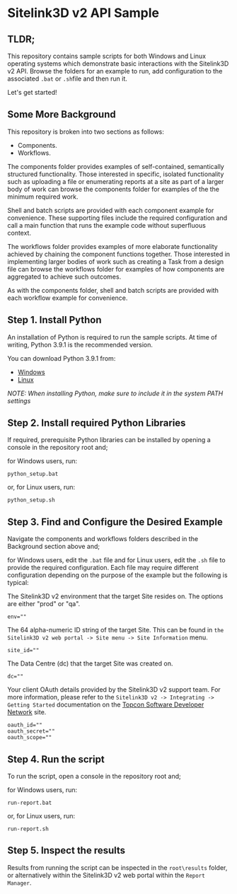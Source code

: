 # Sitelink3D v2 API Sample

## TLDR;

This repository contains sample scripts for both Windows and Linux operating systems which demonstrate basic interactions with the Sitelink3D v2 API. Browse the folders for an example to run, add configuration to the associated ```.bat``` or ```.sh```file and then run it.

Let's get started!

## Some More Background

This repository is broken into two sections as follows:

* Components.
* Workflows.

The components folder provides examples of self-contained, semantically structured functionality. Those interested in specific, isolated functionality such as uploading a file or enumerating reports at a site as part of a larger body of work can browse the components folder for examples of the the minimum required work. 

Shell and batch scripts are provided with each component example for convenience. These supporting files include the required configuration and call a main function that runs the example code without superfluous context.

The workflows folder provides examples of more elaborate functionality achieved by chaining the component functions together. Those interested in implementing larger bodies of work such as creating a Task from a design file can browse the workflows folder for examples of how components are aggregated to achieve such outcomes. 

As with the components folder, shell and batch scripts are provided with each workflow example for convenience.


## Step 1. Install Python
An installation of Python is required to run the sample scripts. At time of writing, Python 3.9.1 is the recommended version.

You can download Python 3.9.1 from:
- [Windows](https://www.python.org/downloads/windows/)
- [Linux](https://www.python.org/downloads/source/)

*NOTE: When installing Python, make sure to include it in the system PATH settings*

## Step 2. Install required Python Libraries
If required, prerequisite Python libraries can be installed by opening a console in the repository root and;

for Windows users, run:
```
python_setup.bat
```
or, for Linux users, run:
```
python_setup.sh
```

## Step 3. Find and Configure the Desired Example
Navigate the components and workflows folders described in the Background section above and;

for Windows users, edit the `.bat` file and for Linux users, edit the `.sh` file to provide the required configuration. Each file may require different configuration depending on the purpose of the example but the following is typical:

The Sitelink3D v2 environment that the target Site resides on. The options are either "prod" or "qa".
```
env=""
```

The 64 alpha-numeric ID string of the target Site. This can be found in `the Sitelink3D v2 web portal -> Site menu -> Site Information` menu.
```
site_id=""
```

The Data Centre (dc) that the target Site was created on.
```
dc=""
```

Your client OAuth details provided by the Sitelink3D v2 support team.
For more information, please refer to the `Sitelink3D v2 -> Integrating -> Getting Started` documentation on the [Topcon Software Developer Network](https://developer.topcon.com/en/) site.
```
oauth_id=""
oauth_secret=""
oauth_scope=""
```

## Step 4. Run the script
To run the script, open a console in the repository root and;

for Windows users, run:
```
run-report.bat
```
or, for Linux users, run:
```
run-report.sh
```

## Step 5. Inspect the results
Results from running the script can be inspected in the `root\results` folder, or alternatively within the Sitelink3D v2 web portal within the `Report Manager`.